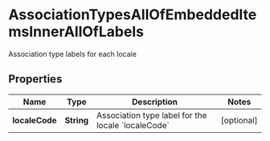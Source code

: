 

# AssociationTypesAllOfEmbeddedItemsInnerAllOfLabels

Association type labels for each locale

## Properties

| Name | Type | Description | Notes |
|------------ | ------------- | ------------- | -------------|
|**localeCode** | **String** | Association type label for the locale &#x60;localeCode&#x60; |  [optional] |



